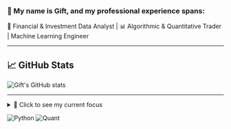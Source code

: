 ### 👋 My name is Gift, and my professional experience spans:

💼 Financial & Investment Data Analyst | 📊 Algorithmic & Quantitative Trader | Machine Learning Engineer 
   

---

## 📈 GitHub Stats
![Gift's GitHub stats](https://github-readme-stats.vercel.app/api?username=GiftAnyaoma&show_icons=true&theme=radical)

---

<details>
  <summary>🎯 Click to see my current focus</summary>

  - Building backtesting dashboards in **Streamlit**  
  - Studying **Financial Engineering**  
  - Exploring **Alpha Mining** strategies  

</details>

![Python](https://img.shields.io/badge/Python-3776AB?style=for-the-badge&logo=python&logoColor=white)
![Quant](https://img.shields.io/badge/Quant-Finance-blue?style=for-the-badge)
